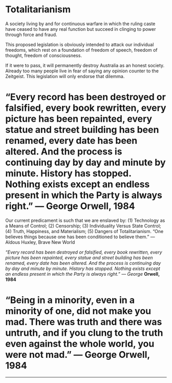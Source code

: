 # Totalitarianism

A society living by and for continuous warfare in which the ruling caste have ceased to have any real
function but succeed in clinging to power through force and fraud.

This proposed legislation is obviously intended to attack our individual freedoms, which rest on a
foundation of freedom of speech, freedom of thought, freedom of consciousness.

If it were to pass, it will permanently destroy Australia as an honest society. Already too many people
live in fear of saying any opinion counter to the Zeitgeist. This legislation will only endorse that
dilemma.

# “Every record has been destroyed or falsified, every book rewritten, every picture has been repainted, every statue and street building has been renamed, every date has been altered. And the process is continuing day by day and minute by minute. History has stopped. Nothing exists except an endless present in which the Party is always right.” ― George Orwell, 1984
 Our current predicament is such that we are enslaved by:  (1) Technology as a Means of Control;  (2) Censorship;  (3) Individuality Versus State Control; (4) Truth, Happiness, and Materialism; (5) Dangers of Totalitarianism.
 “One believes things because one has been conditioned to believe them.” ― Aldous Huxley, Brave New World

_“Every record has been destroyed or falsified, every book rewritten, every picture has been_
_repainted, every statue and street building has been renamed, every date has been altered._
_And the process is continuing day by day and minute by minute. History has stopped._
_Nothing exists except an endless present in which the Party is always right.” ― George_
**Orwell, 1984**

# “Being in a minority, even in a minority of one, did not make you mad. There was truth and there was untruth, and if you clung to the truth even against the whole world, you were not mad.” ― George Orwell, 1984


-----

